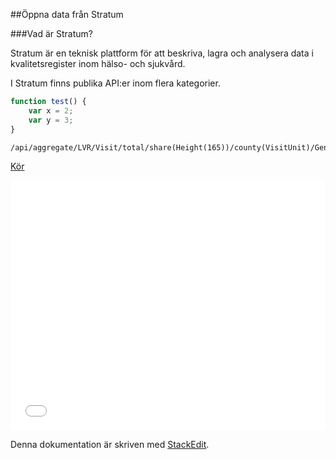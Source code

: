 ##Öppna data från Stratum

###Vad är Stratum?

Stratum är en teknisk plattform för att beskriva, lagra och analysera data i kvalitetsregister inom hälso- och sjukvård.

I Stratum finns publika API:er inom flera kategorier. 

``` javascript
function test() {
	var x = 2;
	var y = 3;
}
```

```
/api/aggregate/LVR/Visit/total/share(Height(165))/county(VisitUnit)/Gender 
```

> <script>document.write('jQuery version is ' + $fn.jQuery)</script>

<a href="http://stratum.registercentrum.se/api/aggregate/LVR/Visit/total/share(Height(165))/county(VisitUnit)/Gender?apikey=bK3H9bwaG4o=" target="_blank">Kör</a>

<iframe width="100%" height="400" src="//jsfiddle.net/medicor/y40pxfxt/embedded/result/" allowfullscreen="allowfullscreen" frameborder="0"></iframe>

Denna dokumentation är skriven med [<i class="icon-provider-stackedit"></i> StackEdit](https://stackedit.io/).
